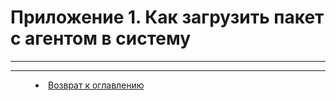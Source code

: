 ﻿# Приложение 1. Как загрузить пакет с агентом в систему
***




***


<dd><li> <a href="README.md"> Возврат к оглавлению</a></dd>
